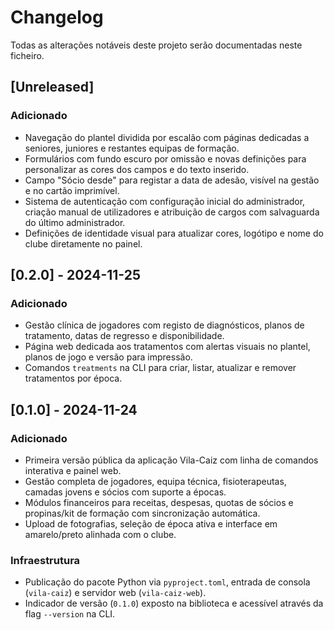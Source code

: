 # Changelog

Todas as alterações notáveis deste projeto serão documentadas neste ficheiro.

## [Unreleased]
### Adicionado
- Navegação do plantel dividida por escalão com páginas dedicadas a seniores, juniores e restantes equipas de formação.
- Formulários com fundo escuro por omissão e novas definições para personalizar as cores dos campos e do texto inserido.
- Campo "Sócio desde" para registar a data de adesão, visível na gestão e no cartão imprimível.
- Sistema de autenticação com configuração inicial do administrador, criação manual de utilizadores e atribuição de cargos com salvaguarda do último administrador.
- Definições de identidade visual para atualizar cores, logótipo e nome do clube diretamente no painel.

## [0.2.0] - 2024-11-25
### Adicionado
- Gestão clínica de jogadores com registo de diagnósticos, planos de tratamento, datas de regresso e disponibilidade.
- Página web dedicada aos tratamentos com alertas visuais no plantel, planos de jogo e versão para impressão.
- Comandos `treatments` na CLI para criar, listar, atualizar e remover tratamentos por época.

## [0.1.0] - 2024-11-24
### Adicionado
- Primeira versão pública da aplicação Vila-Caiz com linha de comandos interativa e painel web.
- Gestão completa de jogadores, equipa técnica, fisioterapeutas, camadas jovens e sócios com suporte a épocas.
- Módulos financeiros para receitas, despesas, quotas de sócios e propinas/kit de formação com sincronização automática.
- Upload de fotografias, seleção de época ativa e interface em amarelo/preto alinhada com o clube.

### Infraestrutura
- Publicação do pacote Python via `pyproject.toml`, entrada de consola (`vila-caiz`) e servidor web (`vila-caiz-web`).
- Indicador de versão (`0.1.0`) exposto na biblioteca e acessível através da flag `--version` na CLI.
